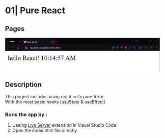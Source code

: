 # 01| Pure React

## Pages

![project view](image.png)

## Description

This porject includes using react in its pure form.\
With the most basic hooks (useState & useEffect)

### Runs the app by :

1. Useing [Live Server](https://marketplace.visualstudio.com/items?itemName=ritwickdey.LiveServer) extension in Visual Studio Code
2. Open the index.html file directly
